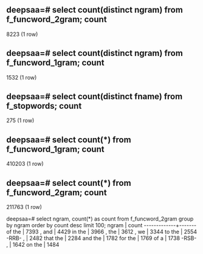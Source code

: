 deepsaa=# select count(distinct ngram) from f_funcword_2gram;
 count
-------
  8223
(1 row)

deepsaa=# select count(distinct ngram) from f_funcword_1gram;
 count
-------
  1532
(1 row)

deepsaa=# select count(distinct fname) from f_stopwords;
 count
-------
   275
(1 row)

deepsaa=# select count(*) from f_funcword_1gram;
 count
--------
 410203
(1 row)

deepsaa=# select count(*) from f_funcword_2gram;
 count
--------
 211763
(1 row)

deepsaa=# select ngram, count(*) as count from f_funcword_2gram group by ngram order by count desc limit 100;
    ngram    | count
-------------+-------
 of the      |  7393
 , and       |  4429
 in the      |  3966
 , the       |  3612
 , we        |  3344
 to the      |  2554
 -RRB- ,     |  2482
 that the    |  2284
 and the     |  1782
 for the     |  1769
 of a        |  1738
 -RSB- ,     |  1642
 on the      |  1484
 
